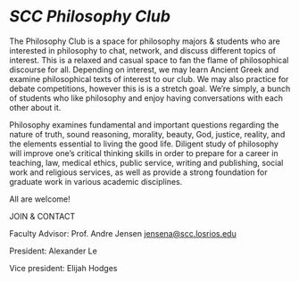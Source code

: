 # *SCC Philosophy Club*

The Philosophy Club is a space for philosophy majors & students who are interested in philosophy to chat, network, and discuss different topics of interest. This is a relaxed and casual space to fan the flame of philosophical discourse for all. Depending on interest, we may learn Ancient Greek and examine philosophical texts of interest to our club. We may also practice for debate competitions, however this is is a stretch goal. We’re simply, a bunch of students who like philosophy and enjoy having conversations with each other about it. 

Philosophy examines fundamental and important questions regarding the nature of truth, sound reasoning, morality, beauty, God, justice, reality, and the elements essential to living the good life. Diligent study of philosophy will improve one’s critical thinking skills in order to prepare for a career in teaching, law, medical ethics, public service, writing and publishing, social work and religious services, as well as provide a strong foundation for graduate work in various academic disciplines.	

All are welcome!


JOIN & CONTACT

Faculty Advisor: Prof. Andre Jensen
jensena@scc.losrios.edu

President: Alexander Le

Vice president: Elijah Hodges
